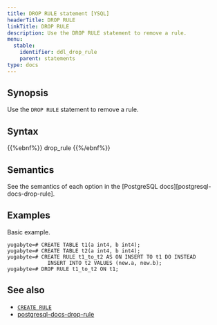 ```yaml
---
title: DROP RULE statement [YSQL]
headerTitle: DROP RULE
linkTitle: DROP RULE
description: Use the DROP RULE statement to remove a rule.
menu:
  stable:
    identifier: ddl_drop_rule
    parent: statements
type: docs
---
```


## Synopsis

Use the `DROP RULE` statement to remove a rule.

## Syntax

{{%ebnf%}}
  drop_rule
{{%/ebnf%}}

## Semantics

See the semantics of each option in the [PostgreSQL docs][postgresql-docs-drop-rule].

## Examples

Basic example.

```plpgsql
yugabyte=# CREATE TABLE t1(a int4, b int4);
yugabyte=# CREATE TABLE t2(a int4, b int4);
yugabyte=# CREATE RULE t1_to_t2 AS ON INSERT TO t1 DO INSTEAD
             INSERT INTO t2 VALUES (new.a, new.b);
yugabyte=# DROP RULE t1_to_t2 ON t1;
```

## See also

- [`CREATE RULE`](../ddl_create_rule)
- [postgresql-docs-drop-rule](https://www.postgresql.org/docs/current/sql-droprule.html)
